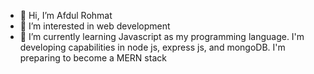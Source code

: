 - 👋 Hi, I’m Afdul Rohmat
- 👀 I’m interested in web development
- 🌱 I’m currently learning Javascript as my programming language. I'm developing capabilities in node js, express js, and mongoDB. I'm preparing to become a MERN stack

<!---
AfdulRohmat/AfdulRohmat is a ✨ special ✨ repository because its `README.md` (this file) appears on your GitHub profile.
You can click the Preview link to take a look at your changes.
--->

